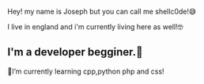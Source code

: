 Hey! my name is Joseph but you can call me shellc0de!😅

I live in england and i'm currently living here as well!🤓

I'm a developer begginer.🔐
------------------------------------------------------

📖I’m currently learning cpp,python php and css!











